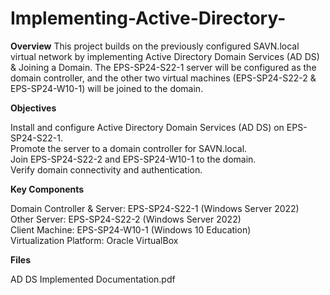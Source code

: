 # Implementing-Active-Directory-

**Overview**
This project builds on the previously configured SAVN.local virtual network by implementing Active Directory Domain Services (AD DS) & Joining a Domain. The EPS-SP24-S22-1 server will be configured as the domain controller, and the other two virtual machines (EPS-SP24-S22-2 & EPS-SP24-W10-1) will be joined to the domain.

**Objectives**

Install and configure Active Directory Domain Services (AD DS) on EPS-SP24-S22-1.  
Promote the server to a domain controller for SAVN.local.  
Join EPS-SP24-S22-2 and EPS-SP24-W10-1 to the domain.  
Verify domain connectivity and authentication.

**Key Components**

Domain Controller & Server: EPS-SP24-S22-1 (Windows Server 2022)  
Other Server: EPS-SP24-S22-2 (Windows Server 2022)  
Client Machine: EPS-SP24-W10-1 (Windows 10 Education)  
Virtualization Platform: Oracle VirtualBox  

**Files**

AD DS Implemented Documentation.pdf
